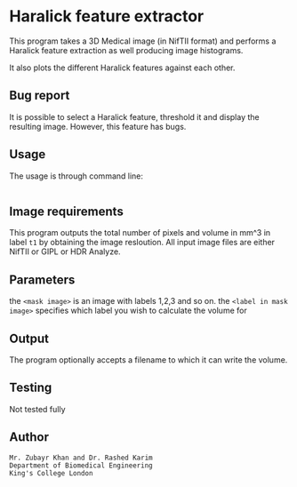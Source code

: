 # Haralick feature extractor
This program takes a 3D Medical image (in NifTII format) and performs a Haralick feature extraction as well producing image histograms. 

It also plots the different Haralick features against each other. 

## Bug report
It is possible to select a Haralick feature, threshold it and display the resulting image. However, this feature has bugs. 

## Usage 
The usage is through command line: 
```

```

## Image requirements 
This program outputs the total number of pixels and volume in mm^3 in label ```t1``` by obtaining the image resloution. 
All input image files are either NifTII or GIPL or HDR Analyze. 

## Parameters 
the ```<mask image>``` is an image with labels 1,2,3 and so on. the ```<label in mask image>``` specifies which label you wish to calculate the volume for

## Output 
The program optionally accepts a filename to which it can write the volume. 

## Testing
Not tested fully

## Author 
```
Mr. Zubayr Khan and Dr. Rashed Karim 
Department of Biomedical Engineering 
King's College London 
```
